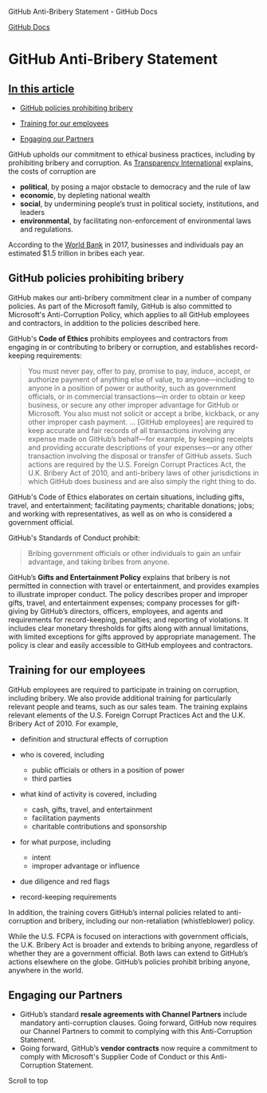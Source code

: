 GitHub Anti-Bribery Statement - GitHub Docs

[](/en)[GitHub Docs](/en)

GitHub Anti-Bribery Statement
==========

[In this article](/github/site-policy/github-anti-bribery-statement#in-this-article)
----------

* [GitHub policies prohibiting bribery](#github-policies-prohibiting-bribery)

* [Training for our employees](#training-for-our-employees)

* [Engaging our Partners](#engaging-our-partners)

GitHub upholds our commitment to ethical business practices, including by prohibiting bribery and corruption. As [Transparency International](https://www.transparency.org/what-is-corruption#costs-of-corruption) explains, the costs of corruption are

* **political**, by posing a major obstacle to democracy and the rule of law
* **economic**, by depleting national wealth
* **social**, by undermining people’s trust in political society, institutions, and leaders
* **environmental**, by facilitating non-enforcement of environmental laws and regulations.

According to the [World Bank](https://www.worldbank.org/en/topic/governance/brief/anti-corruption) in 2017, businesses and individuals pay an estimated $1.5 trillion in bribes each year.

[](#github-policies-prohibiting-bribery)GitHub policies prohibiting bribery
----------

GitHub makes our anti-bribery commitment clear in a number of company policies. As part of the Microsoft family, GitHub is also committed to Microsoft's Anti-Corruption Policy, which applies to all GitHub employees and contractors, in addition to the policies described here.

GitHub's **Code of Ethics** prohibits employees and contractors from engaging in or contributing to bribery or corruption, and establishes record-keeping requirements:

>
>
> You must never pay, offer to pay, promise to pay, induce, accept, or authorize payment of anything else of value, to anyone—including to anyone in a position of power or authority, such as government officials, or in commercial transactions—in order to obtain or keep business, or secure any other improper advantage for GitHub or Microsoft. You also must not solicit or accept a bribe, kickback, or any other improper cash payment. ... [GitHub employees] are required to keep accurate and fair records of all transactions involving any expense made on GitHub’s behalf—for example, by keeping receipts and providing accurate descriptions of your expenses—or any other transaction involving the disposal or transfer of GitHub assets. Such actions are required by the U.S. Foreign Corrupt Practices Act, the U.K. Bribery Act of 2010, and anti-bribery laws of other jurisdictions in which GitHub does business and are also simply the right thing to do.
>
>

GitHub's Code of Ethics elaborates on certain situations, including gifts, travel, and entertainment; facilitating payments; charitable donations; jobs; and working with representatives, as well as on who is considered a government official.

GitHub's Standards of Conduct prohibit:

>
>
> Bribing government officials or other individuals to gain an unfair advantage, and taking bribes from anyone.
>
>

GitHub’s **Gifts and Entertainment Policy** explains that bribery is not permitted in connection with travel or entertainment, and provides examples to illustrate improper conduct. The policy describes proper and improper gifts, travel, and entertainment expenses; company processes for gift-giving by GitHub’s directors, officers, employees, and agents and requirements for record-keeping, penalties; and reporting of violations. It includes clear monetary thresholds for gifts along with annual limitations, with limited exceptions for gifts approved by appropriate management. The policy is clear and easily accessible to GitHub employees and contractors.

[](#training-for-our-employees)Training for our employees
----------

GitHub employees are required to participate in training on corruption, including bribery. We also provide additional training for particularly relevant people and teams, such as our sales team. The training explains relevant elements of the U.S. Foreign Corrupt Practices Act and the U.K. Bribery Act of 2010. For example,

* definition and structural effects of corruption
* who is covered, including
  * public officials or others in a position of power
  * third parties

* what kind of activity is covered, including
  * cash, gifts, travel, and entertainment
  * facilitation payments
  * charitable contributions and sponsorship

* for what purpose, including
  * intent
  * improper advantage or influence

* due diligence and red flags
* record-keeping requirements

In addition, the training covers GitHub’s internal policies related to anti-corruption and bribery, including our non-retaliation (whistleblower) policy.

While the U.S. FCPA is focused on interactions with government officials, the U.K. Bribery Act is broader and extends to bribing anyone, regardless of whether they are a government official. Both laws can extend to GitHub’s actions elsewhere on the globe. GitHub’s policies prohibit bribing anyone, anywhere in the world.

[](#engaging-our-partners)Engaging our Partners
----------

* GitHub’s standard **resale agreements with Channel Partners** include mandatory anti-corruption clauses. Going forward, GitHub now requires our Channel Partners to commit to complying with this Anti-Corruption Statement.
* Going forward, GitHub’s **vendor contracts** now require a commitment to comply with Microsoft's Supplier Code of Conduct or this Anti-Corruption Statement.

Scroll to top
